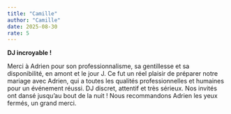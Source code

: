 ```yaml
---
title: "Camille"
author: "Camille"
date: 2025-08-30
rate: 5
---
```


**DJ incroyable !**

Merci à Adrien pour son professionnalisme, sa gentillesse et sa disponibilité, en amont et le jour J. Ce fut un réel plaisir de préparer notre mariage avec Adrien, qui a toutes les qualités professionnelles et humaines pour un événement réussi. DJ discret, attentif et très sérieux. Nos invités ont dansé jusqu’au bout de la nuit ! Nous recommandons Adrien les yeux fermés, un grand merci.
